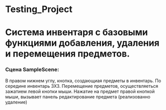 # Testing_Project
# Система инвентаря с базовыми функциями добавления, удаления и перемещения предметов.
### Сцена SampleScene:
В правом нижнем углу, кнопка, создающиая предметы в инвентарь.
По середине инвентарь 3X3.
Перемещение предметов, осуществляеться зажатием левой кнопки мыши.
Нажатие на предмет правой кнопкой мыши, вызывает панель редактирование предмета (реализованно удаление)
